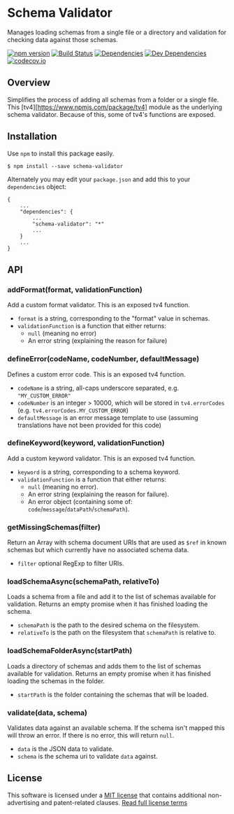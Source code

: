Schema Validator
================

Manages loading schemas from a single file or a directory and validation for checking data against those schemas.

[![npm version][npm-badge]][npm-link]
[![Build Status][travis-badge]][travis-link]
[![Dependencies][dependencies-badge]][dependencies-link]
[![Dev Dependencies][devdependencies-badge]][devdependencies-link]
[![codecov.io][codecov-badge]][codecov-link]


Overview
--------

Simplifies the process of adding all schemas from a folder or a single file. This [tv4][https://www.npmjs.com/package/tv4] module as the underlying schema validator. Because of this, some of tv4's functions are exposed.


Installation
------------

Use `npm` to install this package easily.

    $ npm install --save schema-validator

Alternately you may edit your `package.json` and add this to your `dependencies` object:

    {
        ...
        "dependencies": {
            ...
            "schema-validator": "*"
            ...
        }
        ...
    }


API
---

### addFormat(format, validationFunction)

Add a custom format validator. This is an exposed tv4 function.

- `format` is a string, corresponding to the "format" value in schemas.
- `validationFunction` is a function that either returns:
    - `null` (meaning no error)
    - An error string (explaining the reason for failure)


### defineError(codeName, codeNumber, defaultMessage)

Defines a custom error code. This is an exposed tv4 function.

- `codeName` is a string, all-caps underscore separated, e.g. `"MY_CUSTOM_ERROR"`
- `codeNumber` is an integer > 10000, which will be stored in `tv4.errorCodes` (e.g. `tv4.errorCodes.MY_CUSTOM_ERROR`)
- `defaultMessage` is an error message template to use (assuming translations have not been provided for this code)


### defineKeyword(keyword, validationFunction)

Add a custom keyword validator. This is an exposed tv4 function.

- `keyword` is a string, corresponding to a schema keyword.
- `validationFunction` is a function that either returns:
    - `null` (meaning no error).
    - An error string (explaining the reason for failure).
    - An error object (containing some of: `code`/`message`/`dataPath`/`schemaPath`).


### getMissingSchemas(filter)

Return an Array with schema document URIs that are used as `$ref` in known schemas but which currently have no associated schema data.

- `filter` optional RegExp to filter URIs.


### loadSchemaAsync(schemaPath, relativeTo)

Loads a schema from a file and add it to the list of schemas available for validation. Returns an empty promise when it has finished loading the schema.

- `schemaPath` is the path to the desired schema on the filesystem.
- `relativeTo` is the path on the filesystem that `schemaPath` is relative to.


### loadSchemaFolderAsync(startPath)

Loads a directory of schemas and adds them to the list of schemas available for validation. Returns an empty promise when it has finished loading the schemas in the folder.

- `startPath` is the folder containing the schemas that will be loaded.


### validate(data, schema)

Validates data against an available schema. If the schema isn't mapped this will throw an error. If there is no error, this will return `null`.

- `data` is the JSON data to validate.
- `schema` is the schema uri to validate `data` against.


License
-------

This software is licensed under a [MIT license][LICENSE] that contains additional non-advertising and patent-related clauses.  [Read full license terms][LICENSE]


[codecov-badge]: https://img.shields.io/codecov/c/github/tests-always-included/xxxxxx/master.svg
[codecov-link]: https://codecov.io/github/tests-always-included/xxxxxx?branch=master
[dependencies-badge]: https://img.shields.io/david/tests-always-included/xxxxxx.svg
[dependencies-link]: https://david-dm.org/tests-always-included/xxxxxx
[devdependencies-badge]: https://img.shields.io/david/dev/tests-always-included/xxxxxx.svg
[devdependencies-link]: https://david-dm.org/tests-always-included/xxxxxx#info=devDependencies
[LICENSE]: LICENSE.md
[npm-badge]: https://img.shields.io/npm/v/xxxxxx.svg
[npm-link]: https://npmjs.org/package/xxxxxx
[travis-badge]: https://img.shields.io/travis/tests-always-included/xxxxxx/master.svg
[travis-link]: http://travis-ci.org/tests-always-included/xxxxxx

